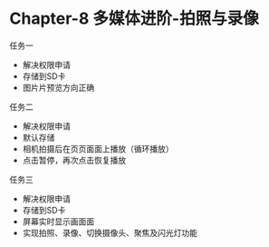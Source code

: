 # Chapter-8  多媒体进阶-拍照与录像

任务一
- 解决权限申请
- 存储到SD卡
- 图⽚片预览方向正确

任务二
- 解决权限申请
- 默认存储
- 相机拍摄后在⻚页⾯面上播放（循环播放）
- 点击暂停，再次点击恢复播放

任务三
- 解决权限申请
- 存储到SD卡
- 屏幕实时显示画⾯面
- 实现拍照、录像、切换摄像头、聚焦及闪光灯功能